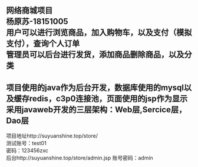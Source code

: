 网络商城项目<br>
杨原苏-18151005<br>
用户可以进行浏览商品，加入购物车，以及支付（模拟支付），查询个人订单<br>
管理员可以后台进行发货，添加商品删除商品，以及分类<br>
-------------------------------------------------------
项目使用的java作为后台开发，数据库使用的mysql以及缓存redis，c3p0连接池，页面使用的jsp作为显示<br>
采用javaweb开发的三层架构：Web层,Sercice层，Dao层
---------------------------------------------------
项目地址http://suyuanshine.top/store/ <br>
测试账号：test01 <br>
密码：123456zxc <br>
后台http://suyuanshine.top/store/admin.jsp
账号密码：admin
